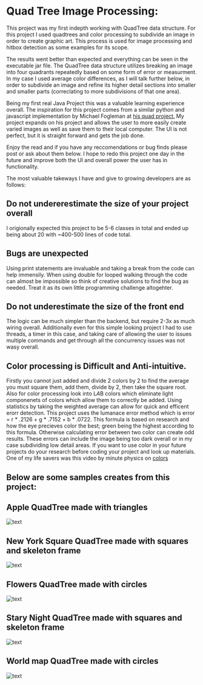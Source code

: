 # Quad Tree Image Processing:

This project was my first indepth working with QuadTree data structure. For this project I used quadtrees and color processing to subdivide an image in order to create graphic art. This process is used for image processing and hitbox detection as some examples for its scope.


The results went better than expected and everything can be seen in the executable jar file. The QuadTree data structure utilizes breaking an image into four quadrants repeatedly based on some form of error or measurment. In my case I used average color differences, as I will talk further below, in order to subdivide an image and refine its higher detail sections into smaller and smaller parts (correclating to more subdivisions of that one area).


Being my first real Java Project this was a valuable learning experience overall. The inspiration for this project comes from a similar python and javascript implementation by Michael Fogleman at [his quad project.](https://github.com/fogleman/Quads) My project expands on his project and allows the user to more easily create varied images as well as save them to their local computer. The UI is not perfect, but it is straight forward and gets the job done.


Enjoy the read and if you have any reccomendations or bug finds please post or ask about them below. I hope to redo this project one day in the future and improve both the UI and overall power the user has in functionality.



The most valuable takeways I have and give to growing developers are as follows:
## Do not undererestimate the size of your project overall 
I origionally expected this project to be 5-6 classes in total and ended up being about 20 with ~400-500 lines of code total.
## Bugs are unexpected 
Using print statements are invaluable and taking a break from the code can help immensily. When using double for looped walking through the code can almost be impossible so think of creative solutions to find the bug as needed. Treat it as its own little programming challenge altogehter.
## Do not underestimate the size of the front end
The logic can be much simpler than the backend, but require 2-3x as much wiring overall. Additionally even for this simple looking project I had to use threads, a timer in this case, and taking care of allowing the user to issues multiple commands and get through all the concurrency issues was not wasy overall.
## Color processing is Difficult and Anti-intuitive. 
Firstly you cannot just added and divide 2 colors by 2 to find the average you must square them, add them, divide by 2, then take the square root. Also for color processing look into L*A*B colors which eliminate light componenets of colors which allow them to correctly be added. 
Using statistics by taking the weighted average can allow for quick and efficent erorr detection. This project uses the lumanace error method which is error = r * .2126 + g * .7152 + b * .0722. This formula is based on research and how the eye precieves color the best; green being the highest according to this formula. Otherwise calculating error between two color can create odd results. These errors can include the image being too dark overall or in my case subdividing low detail areas. If you want to use color in your future projects do your research before coding your project and look up materials. One of my life savers was this video by minute physics on  [colors](https://www.youtube.com/watch?v=LKnqECcg6Gw)

## Below are some samples creates from this project:

## Apple QuadTree made with triangles
![text](http://i.imgur.com/gL5rbNb.png, "Apple QuadTree made with triangles")

## New York Square QuadTree made with squares and skeleton frame
![text](http://i.imgur.com/yIHrweL.png, "New York square made with squares and skeleton frame")

## Flowers QuadTree made with circles
![text](http://i.imgur.com/7XjNu91.png, "Flowers QuadTree made with circles")

## Stary Night QuadTree made with squares and skeleton frame
![text](http://i.imgur.com/SURBJY9.png, "Stary Night made with squares and skeleton frame")

## World map QuadTree made with circles
![text](http://i.imgur.com/uAaeL8O.png, "World map made with circles")
